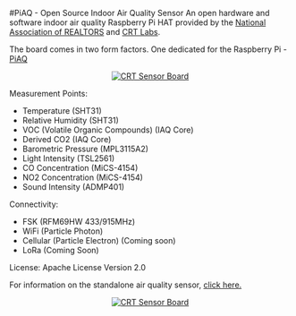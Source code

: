 #PiAQ - Open Source Indoor Air Quality Sensor
An open hardware and software indoor air quality Raspberry Pi HAT provided by the [National Association of REALTORS](http://realtor.org) and [CRT Labs](https://crtlabs.org).

The board comes in two form factors. One dedicated for the Raspberry Pi - [PiAQ](http://piaq.io)

<p align="center">
  <a href="http://piaq.io"><img src="http://piaq.io/wp/images/preview-full-IMG_0117.png" alt="CRT Sensor Board"/></a>
</p>

Measurement Points:

* Temperature (SHT31)
* Relative Humidity (SHT31)
* VOC (Volatile Organic Compounds) (IAQ Core)
* Derived CO2 (IAQ Core)
* Barometric Pressure (MPL3115A2)
* Light Intensity (TSL2561)
* CO Concentration (MiCS-4154)
* NO2 Concentration (MiCS-4154)
* Sound Intensity (ADMP401)

Connectivity:

* FSK (RFM69HW 433/915MHz)
* WiFi (Particle Photon)
* Cellular (Particle Electron) (Coming soon)
* LoRa (Coming Soon)

License:
Apache License Version 2.0

For information on the standalone air quality sensor, <a href="https://github.com/NationalAssociationOfRealtors/IndoorAirQualitySensor">click here.
<p align="center">
  <img src="https://github.com/NationalAssociationOfRealtors/IndoorAirQualitySensor/blob/dev/docs/media/v0.3_prototype.jpg" alt="CRT Sensor Board"/>
</p>
</a>
